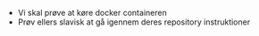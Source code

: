 - Vi skal prøve at køre docker containeren
- Prøv ellers slavisk at gå igennem deres repository instruktioner
